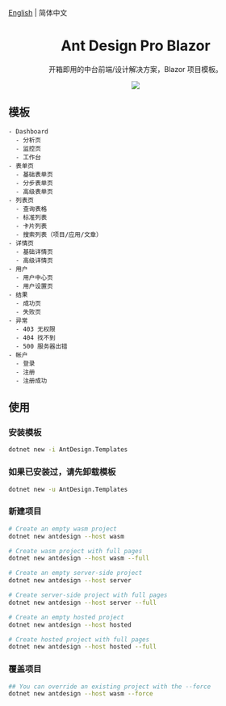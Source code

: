 [English](./README.md) | 简体中文 

<h1 align="center">Ant Design Pro Blazor</h1>

<div align="center">

开箱即用的中台前端/设计解决方案，Blazor 项目模板。

![](https://user-images.githubusercontent.com/8186664/44953195-581e3d80-aec4-11e8-8dcb-54b9db38ec11.png)

</div>

## 模板

```
- Dashboard
  - 分析页
  - 监控页
  - 工作台
- 表单页
  - 基础表单页
  - 分步表单页
  - 高级表单页
- 列表页
  - 查询表格
  - 标准列表
  - 卡片列表
  - 搜索列表（项目/应用/文章）
- 详情页
  - 基础详情页
  - 高级详情页
- 用户
  - 用户中心页
  - 用户设置页
- 结果
  - 成功页
  - 失败页
- 异常
  - 403 无权限
  - 404 找不到
  - 500 服务器出错
- 帐户
  - 登录
  - 注册
  - 注册成功
```

## 使用

### 安装模板
```bash
dotnet new -i AntDesign.Templates
```

### 如果已安装过，请先卸载模板
```bash
dotnet new -u AntDesign.Templates
```

### 新建项目
```bash
# Create an empty wasm project
dotnet new antdesign --host wasm

# Create wasm project with full pages
dotnet new antdesign --host wasm --full

# Create an empty server-side project
dotnet new antdesign --host server

# Create server-side project with full pages
dotnet new antdesign --host server --full

# Create an empty hosted project
dotnet new antdesign --host hosted

# Create hosted project with full pages
dotnet new antdesign --host hosted --full
```

### 覆盖项目
```bash
## You can override an existing project with the --force
dotnet new antdesign --host wasm --force
```
